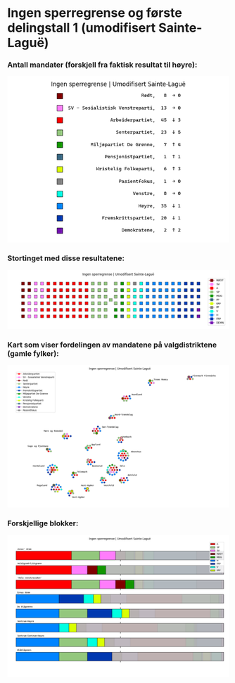 # Ingen sperregrense og første delingstall 1 (umodifisert Sainte-Laguë)

### Antall mandater (forskjell fra faktisk resultat til høyre):
![Antall seter](seter.png)
### Stortinget med disse resultatene:  
![Stortinget](tinget.png)
### Kart som viser fordelingen av mandatene på valgdistriktene (gamle fylker):  
![Kart](kart.png)
### Forskjellige blokker:  
![Blokker](blokker.png)